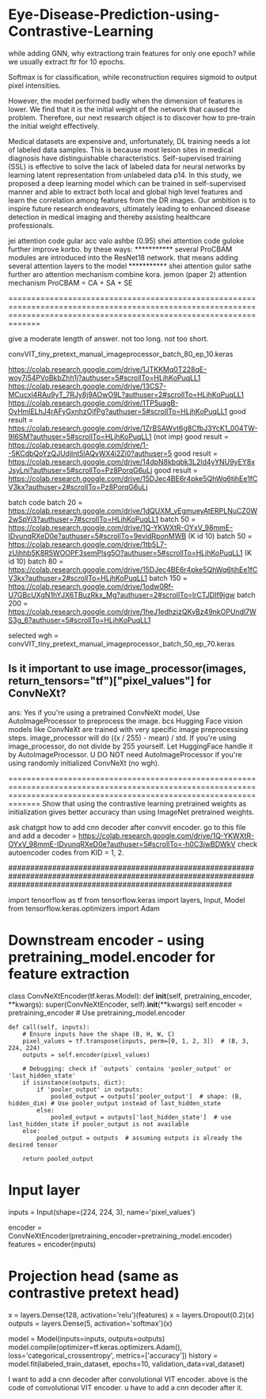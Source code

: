 # Eye-Disease-Prediction-using-Contrastive-Learning

while adding GNN, why extractiong train features for only one epoch? while we usually extract ftr for 10 epochs.



Softmax is for classification, while reconstruction requires sigmoid to output pixel intensities.

However, the model performed badly when the
dimension of features is lower. We find that it is the initial
weight of the network that caused the problem. Therefore, our
next research object is to discover how to pre-train the initial
weight effectively. 

Medical datasets are expensive and, unfortunately, DL training needs a lot of labeled data samples. This is because most lesion sites in medical diagnosis have distinguishable characteristics. Self-supervised training (SSL) is effective to solve the lack of labeled data for neural networks by learning latent representation from unlabeled data p14. In this study, we proposed a deep learning model which can be trained in self-supervised manner and able to extract both local and global high level features and learn the correlation among features from the DR images. Our ambition is to inspire future research endeavors, ultimately leading to enhanced disease detection in medical imaging and thereby assisting healthcare professionals.



jei attention code gular acc valo ashbe (0.95) shei attention code guloke further improve korbo. by these ways:
*********** several ProCBAM modules are introduced into the ResNet18 network. that means adding several attention layers to the model
*********** shei attention gulor sathe further aro attention mechanism combine kora. jemon (paper 2) attention mechanism ProCBAM = CA + SA + SE




=========================================================================================================================================================================

give a moderate length of answer. not too long. not too short.

convVIT_tiny_pretext_manual_imageprocessor_batch_80_ep_10.keras



https://colab.research.google.com/drive/1JTKKMq0T228qE-woy7i54PVoBkbZhh1j?authuser=5#scrollTo=HLjhKoPuqLL1
https://colab.research.google.com/drive/13CS7-MCucxl4RAu9yT_7RJy8j9AOwO9L?authuser=2#scrollTo=HLjhKoPuqLL1
https://colab.research.google.com/drive/1TP5uagB-OvHmlELhJ4rAFyGxnhzOjfPg?authuser=5#scrollTo=HLjhKoPuqLL1
good result = https://colab.research.google.com/drive/1ZrBSAWvt6g8CfbJ3YcK1_004TW-9I6SM?authuser=5#scrollTo=HLjhKoPuqLL1  (not imp)
good result = https://colab.research.google.com/drive/1--5KCdbQoYzQJUdjlnt5lAQvWX4i2Zi0?authuser=5
good result = https://colab.research.google.com/drive/14dpN8kbqbk3L2ld4yYNU9yEY8xJsyLni?authuser=5#scrollTo=Pz8PorqG6uLj
good result = https://colab.research.google.com/drive/15DJec4BE6r4pke5QhWq6tjhEe1fCV3kx?authuser=2#scrollTo=Pz8PorqG6uLj

batch code
batch 20 =  https://colab.research.google.com/drive/1dQUXM_vEgmueyAtERPLNuCZ0W2wSpYi3?authuser=7#scrollTo=HLjhKoPuqLL1
batch 50 =  https://colab.research.google.com/drive/1Q-YKWXtR-OYxV_98mmE-IDvunqRXeD0e?authuser=5#scrollTo=9evidRponMWB  (K id 10)
batch 50 =  https://colab.research.google.com/drive/1tb5L7-zUihhb5K8R5WOOPF3semPlsg5O?authuser=5#scrollTo=HLjhKoPuqLL1  (K id 10)
batch 80 =  https://colab.research.google.com/drive/15DJec4BE6r4pke5QhWq6tjhEe1fCV3kx?authuser=2#scrollTo=HLjhKoPuqLL1
batch 150 = https://colab.research.google.com/drive/1odw0Rf-U7GBcUXgN1hYJX6TBuzRkx_Mg?authuser=2#scrollTo=lrCTJDIf9jgw
batch 200 = https://colab.research.google.com/drive/1heJ1edhzizQKvBz49nkOPUndl7WS3g_6?authuser=5#scrollTo=HLjhKoPuqLL1 

selected wgh = convVIT_tiny_pretext_manual_imageprocessor_batch_50_ep_70.keras



## Is it important to use image_processor(images, return_tensors="tf")["pixel_values"] for ConvNeXt? 
ans: Yes if you're using a pretrained ConvNeXt model, Use AutoImageProcessor to preprocess the image. bcs Hugging Face vision models like ConvNeXt are trained with very specific image preprocessing steps. image_processor will do ((x / 255) - mean) / std. If you're using image_processor, do not divide by 255 yourself. Let HuggingFace handle it by AutoImageProcessor. U DO NOT need AutoImageProcessor if you're using randomly initialized ConvNeXt (no wgh). 
 
=========================================================================================================================================================================
Show that using the contrastive learning pretrained weights as initialization gives better accuracy than using ImageNet pretrained weights.


ask chatgpt how to add cnn decoder after convvit encoder. 
go to this file and add a decoder = https://colab.research.google.com/drive/1Q-YKWXtR-OYxV_98mmE-IDvunqRXeD0e?authuser=5#scrollTo=-h0C3iwBDWkV
check autoencoder codes from KID = 1, 2.


###################################################################################################################################################################



import tensorflow as tf
from tensorflow.keras import layers, Input, Model
from tensorflow.keras.optimizers import Adam


# Downstream encoder - using pretraining_model.encoder for feature extraction
class ConvNeXtEncoder(tf.keras.Model):
    def __init__(self, pretraining_encoder, **kwargs):
        super(ConvNeXtEncoder, self).__init__(**kwargs)
        self.encoder = pretraining_encoder  # Use pretraining_model.encoder

    def call(self, inputs):
        # Ensure inputs have the shape (B, H, W, C)
        pixel_values = tf.transpose(inputs, perm=[0, 1, 2, 3])  # (B, 3, 224, 224)
        outputs = self.encoder(pixel_values)

        # Debugging: check if `outputs` contains 'pooler_output' or 'last_hidden_state'
        if isinstance(outputs, dict):
            if 'pooler_output' in outputs:
                pooled_output = outputs['pooler_output']  # shape: (B, hidden_dim) # Use pooler_output instead of last_hidden_state
            else:
                pooled_output = outputs['last_hidden_state']  # use last_hidden_state if pooler_output is not available
        else:
            pooled_output = outputs  # assuming outputs is already the desired tensor

        return pooled_output

# Input layer
inputs = Input(shape=(224, 224, 3), name='pixel_values')


encoder = ConvNeXtEncoder(pretraining_encoder=pretraining_model.encoder)
features = encoder(inputs)

# Projection head (same as contrastive pretext head)
x = layers.Dense(128, activation='relu')(features)
x = layers.Dropout(0.2)(x)
outputs = layers.Dense(5, activation='softmax')(x)

model = Model(inputs=inputs, outputs=outputs)
model.compile(optimizer=tf.keras.optimizers.Adam(), loss='categorical_crossentropy', metrics=['accuracy'])
history = model.fit(labeled_train_dataset, epochs=10, validation_data=val_dataset)






I want to add a cnn decoder after convolutional VIT encoder. above is the code of convolutional VIT encoder. u have to add a  cnn decoder after it.



